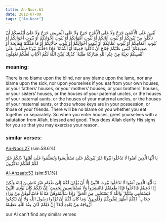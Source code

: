 ```yaml
---
title: An-Noor:61
date: 2012-07-09
tags: ["An-Noor"]
---
```

لَيْسَ عَلَى الْأَعْمَىٰ حَرَجٌ وَلَا عَلَى الْأَعْرَجِ حَرَجٌ وَلَا عَلَى الْمَرِيضِ حَرَجٌ وَلَا عَلَىٰ أَنْفُسِكُمْ أَنْ تَأْكُلُوا مِنْ بُيُوتِكُمْ أَوْ بُيُوتِ آبَائِكُمْ أَوْ بُيُوتِ أُمَّهَاتِكُمْ أَوْ بُيُوتِ إِخْوَانِكُمْ أَوْ بُيُوتِ أَخَوَاتِكُمْ أَوْ بُيُوتِ أَعْمَامِكُمْ أَوْ بُيُوتِ عَمَّاتِكُمْ أَوْ بُيُوتِ أَخْوَالِكُمْ أَوْ بُيُوتِ خَالَاتِكُمْ أَوْ مَا مَلَكْتُمْ مَفَاتِحَهُ أَوْ صَدِيقِكُمْ ۚ لَيْسَ عَلَيْكُمْ جُنَاحٌ أَنْ تَأْكُلُوا جَمِيعًا أَوْ أَشْتَاتًا ۚ فَإِذَا دَخَلْتُمْ بُيُوتًا فَسَلِّمُوا عَلَىٰ أَنْفُسِكُمْ تَحِيَّةً مِنْ عِنْدِ اللَّهِ مُبَارَكَةً طَيِّبَةً ۚ كَذَٰلِكَ يُبَيِّنُ اللَّهُ لَكُمُ الْآيَاتِ لَعَلَّكُمْ تَعْقِلُونَ
### meaning: 
There is no blame upon the blind, nor any blame upon the lame, nor any blame upon the sick, nor upon yourselves if you eat from your own houses, or your fathers’ houses, or your mothers’ houses, or your brothers’ houses, or your sisters’ houses, or the houses of your paternal uncles, or the houses of your paternal aunts, or the houses of your maternal uncles, or the houses of your maternal aunts, or those whose keys are in your possession, or those of your friends. There will be no blame on you whether you eat together or separately. So when you enter houses, greet yourselves with a salutation from Allah, blessed and good. Thus does Allah clarify His signs for you so that you may exercise your reason.
### similar verses: 

[An-Noor:27](/24/27) (sim:58.6%)

يَا أَيُّهَا الَّذِينَ آمَنُوا لَا تَدْخُلُوا بُيُوتًا غَيْرَ بُيُوتِكُمْ حَتَّىٰ تَسْتَأْنِسُوا وَتُسَلِّمُوا عَلَىٰ أَهْلِهَا ۚ ذَٰلِكُمْ خَيْرٌ لَكُمْ لَعَلَّكُمْ تَذَكَّرُونَ

[Al-Ahzaab:53](/33/53) (sim:51.1%)

يَا أَيُّهَا الَّذِينَ آمَنُوا لَا تَدْخُلُوا بُيُوتَ النَّبِيِّ إِلَّا أَنْ يُؤْذَنَ لَكُمْ إِلَىٰ طَعَامٍ غَيْرَ نَاظِرِينَ إِنَاهُ وَلَٰكِنْ إِذَا دُعِيتُمْ فَادْخُلُوا فَإِذَا طَعِمْتُمْ فَانْتَشِرُوا وَلَا مُسْتَأْنِسِينَ لِحَدِيثٍ ۚ إِنَّ ذَٰلِكُمْ كَانَ يُؤْذِي النَّبِيَّ فَيَسْتَحْيِي مِنْكُمْ ۖ وَاللَّهُ لَا يَسْتَحْيِي مِنَ الْحَقِّ ۚ وَإِذَا سَأَلْتُمُوهُنَّ مَتَاعًا فَاسْأَلُوهُنَّ مِنْ وَرَاءِ حِجَابٍ ۚ ذَٰلِكُمْ أَطْهَرُ لِقُلُوبِكُمْ وَقُلُوبِهِنَّ ۚ وَمَا كَانَ لَكُمْ أَنْ تُؤْذُوا رَسُولَ اللَّهِ وَلَا أَنْ تَنْكِحُوا أَزْوَاجَهُ مِنْ بَعْدِهِ أَبَدًا ۚ إِنَّ ذَٰلِكُمْ كَانَ عِنْدَ اللَّهِ عَظِيمًا

our AI can't find any similar verses


